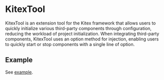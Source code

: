 # KitexTool

KitexTool is an extension tool for the Kitex framework that allows users to quickly initialize various third-party
components through configuration, reducing the workload of project initialization. When integrating third-party
components, KitexTool uses an option method for injection, enabling users to quickly start or stop components with a
single line of option.

## Example

See [example](./example).
